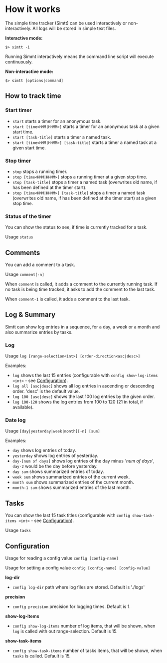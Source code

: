 # How it works

The simple time tracker (Simtt) can be used interactively
 or non-interactively. All logs will be stored in simple text files.

**Interactive mode:**
```
$> simtt -i
```

Running Simmt interactively means the command line script will execute
 continuously.  

**Non-interactive mode:**
```
$> simtt [options|command]
```

## How to track time

### Start timer 

* `start` starts a timer for an anonymous task.
* `start [time<HMM|HHMM>]` starts a timer for an anonymous task at a given start time.
* `start [task-title]` starts a timer a named task.
* `start [time<HMM|HHMM>] [task-title]` starts a timer a named task at a given start time.


### Stop timer

* `stop` stops a running timer.
* `stop [time<HMM|HHMM>]` stops a running timer at a given stop time.
* `stop [task-title]` stops a timer a named task (overwrites old name, if has been defined at the timer start).
* `stop [time<HMM|HHMM>] [task-title]` stops a timer a named task (overwrites old name, if has been defined at the timer start) at a given stop time.


### Status of the timer

You can show the status to see, if time is currently tracked for a task.

Usage `status`


## Comments

You can add a comment to a task.

Usage `comment[-n]`

When `comment` is called, it adds a comment to the currently running task.
If no task is being time tracked, it asks to add the comment to the last task.

When `comment-1` is called, it adds a comment to the last task. 


## Log & Summary

Simtt can show log entries in a sequence, for a day, a week or a month 
 and also summarize entries by tasks.


### Log 

Usage `log [range-selection<int>] [order-direction<asc|desc>]`

Examples:
* `log` shows the last 15 entries (configurable with `config show-log-items <int>` - see [Configuration](#Configuration)). 
* `log all [asc|desc]` shows all log entries in ascending or descending order. 'desc' is the default value.
* `log 100 [asc|desc]` shows the last 100 log entries by the given order. 
* `log 100-120` shows the log entries from 100 to 120 (21 in total, if available).


### Date log

Usage `[day|yesterday|week|month][-n] [sum]`
  
Examples:
* `day` shows log entries of today.
* `yesterday` shows log entries of yesterday.
* `day-[num of days]` shows log entries of the day minus *'num of days'*, `day-2` would be the day before yesterday.
* `day sum` shows summarized entries of today.
* `week sum` shows summarized entries of the current week.
* `month sum` shows summarized entries of the current month.
* `month-1 sum` shows summarized entries of the last month.


## Tasks

You can show the last 15 task titles (configurable with `config show-task-items <int>` - see [Configuration](#Configuration)).

Usage `tasks`


## Configuration

Usage for reading a config value `config [config-name]`

Usage for setting a config value `config [config-name] [config-value]`

**log-dir**
* `config log-dir` path where log files are stored. Default is './logs' 

**precision**
* `config precision` precision for logging times. Default is 1.

**show-log-items**
* `config show-log-items` number of log items, that will be shown,
  when `log` is called with out range-selection. Default is 15.

**show-task-items**
* `config show-task-items` number of tasks items, that will be shown,
  when `tasks` is called. Default is 15.
